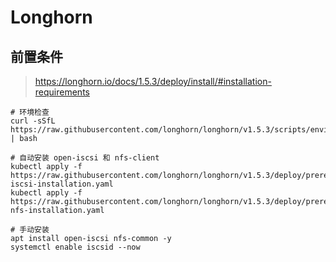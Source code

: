 # Longhorn

## 前置条件

> https://longhorn.io/docs/1.5.3/deploy/install/#installation-requirements

```shell
# 环境检查
curl -sSfL https://raw.githubusercontent.com/longhorn/longhorn/v1.5.3/scripts/environment_check.sh | bash

# 自动安装 open-iscsi 和 nfs-client
kubectl apply -f https://raw.githubusercontent.com/longhorn/longhorn/v1.5.3/deploy/prerequisite/longhorn-iscsi-installation.yaml
kubectl apply -f https://raw.githubusercontent.com/longhorn/longhorn/v1.5.3/deploy/prerequisite/longhorn-nfs-installation.yaml

# 手动安装
apt install open-iscsi nfs-common -y
systemctl enable iscsid --now
```
